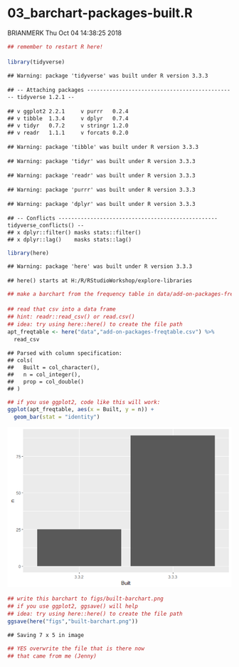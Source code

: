 03\_barchart-packages-built.R
================
BRIANMERK
Thu Oct 04 14:38:25 2018

``` r
## remember to restart R here!

library(tidyverse)
```

    ## Warning: package 'tidyverse' was built under R version 3.3.3

    ## -- Attaching packages ----------------------------------------------- tidyverse 1.2.1 --

    ## v ggplot2 2.2.1     v purrr   0.2.4
    ## v tibble  1.3.4     v dplyr   0.7.4
    ## v tidyr   0.7.2     v stringr 1.2.0
    ## v readr   1.1.1     v forcats 0.2.0

    ## Warning: package 'tibble' was built under R version 3.3.3

    ## Warning: package 'tidyr' was built under R version 3.3.3

    ## Warning: package 'readr' was built under R version 3.3.3

    ## Warning: package 'purrr' was built under R version 3.3.3

    ## Warning: package 'dplyr' was built under R version 3.3.3

    ## -- Conflicts -------------------------------------------------- tidyverse_conflicts() --
    ## x dplyr::filter() masks stats::filter()
    ## x dplyr::lag()    masks stats::lag()

``` r
library(here)
```

    ## Warning: package 'here' was built under R version 3.3.3

    ## here() starts at H:/R/RStudioWorkshop/explore-libraries

``` r
## make a barchart from the frequency table in data/add-on-packages-freqtable.csv

## read that csv into a data frame
## hint: readr::read_csv() or read.csv()
## idea: try using here::here() to create the file path
apt_freqtable <- here("data","add-on-packages-freqtable.csv") %>%
  read_csv
```

    ## Parsed with column specification:
    ## cols(
    ##   Built = col_character(),
    ##   n = col_integer(),
    ##   prop = col_double()
    ## )

``` r
## if you use ggplot2, code like this will work:
ggplot(apt_freqtable, aes(x = Built, y = n)) +
  geom_bar(stat = "identity")
```

![](03_barchart-packages-built_files/figure-markdown_github/unnamed-chunk-1-1.png)

``` r
## write this barchart to figs/built-barchart.png
## if you use ggplot2, ggsave() will help
## idea: try using here::here() to create the file path
ggsave(here("figs","built-barchart.png"))
```

    ## Saving 7 x 5 in image

``` r
## YES overwrite the file that is there now
## that came from me (Jenny)
```
